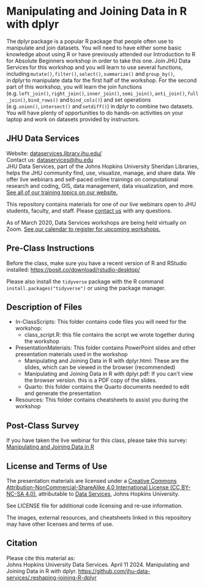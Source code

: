 # Manipulating and Joining Data in R with dplyr
The dplyr package is a popular R package that people often use to manipulate and join datasets. You will need to have either some basic knowledge about using R or have previously attended our Introduction to R for Absolute Beginners workshop in order to take this one. Join JHU Data Services for this workshop and you will learn to use several functions, including `mutate()`, `filter()`, `select()`, `summarize()` and `group_by()`, in dplyr to manipulate data for the first half of the workshop. For the second part of this workshop, you will learn the join functions (e.g. `left_join()`, `right_join()`, `inner_join()`, `semi_join()`, `anti_join()`, `full_join()`, `bind_rows()` and `bind_cols()`) and set operations (e.g. `union()`, `intersect()` and `setdiff()`) in dplyr to combine two datasets. You will have plenty of opportunities to do hands-on activities on your laptop and work on datasets provided by instructors.


## JHU Data Services   
Website: [dataservices.library.jhu.edu/](https://dataservices.library.jhu.edu/)   
Contact us: [dataservices@jhu.edu](mailto:dataservices@jhu.edu)   
JHU Data Services, part of the Johns Hopkins University Sheridan Libraries, helps the JHU community find, use, visualize, manage, and share data. We offer live webinars and self-paced online trainings on computational research and coding, GIS, data management, data visualization, and more. [See all of our training topics on our website.](https://dataservices.library.jhu.edu/training-workshops/)   

This repository contains materials for one of our live webinars open to JHU students, faculty, and staff. Please [contact us](mailto:dataservices@jhu.edu) with any questions.

As of March 2020, Data Services workshops are being held virtually on Zoom. [See our calendar to register for upcoming workshops.](https://dataservices.library.jhu.edu/training-workshops/calendar/)


## Pre-Class Instructions
Before the class, make sure you have a recent version of R and RStudio installed: https://posit.co/download/rstudio-desktop/ 

Please also install the `tidyverse` package with the R command `install.packages("tidyverse")` or using the package manager.


## Description of Files
- In-ClassScripts: This folder contains code files you will need for the workshop:
    - class_script.R: this file contains the script we wrote together during the workshop
- PresentationMaterials: This folder contains PowerPoint slides and other presentation materials used in the workshop
	- Manipulating and Joining Data in R with dplyr.html: These are the slides, which can be viewed in the browser (recommended)
	- Manipulating and Joining Data in R with dplyr.pdf: If you can't view the browser version. this is a PDF copy of the slides.
	- Quarto: this folder contains the Quarto documents needed to edit and generate the presentation
- Resources: This folder contains cheatsheets to assist you during the workshop


## Post-Class Survey
If you have taken the live webinar for this class, please take this survey: [Manipulating and Joining Data in R](https://www.surveymonkey.com/r/VJ8BVZF)


## License and Terms of Use
The presentation materials are licensed under a [Creative Commons Attribution-NonCommercial-ShareAlike 4.0 International License (CC BY-NC-SA 4.0)](https://creativecommons.org/licenses/by-nc-sa/4.0/), attributable to [Data Services](https://dataservices.library.jhu.edu/), Johns Hopkins University. 

See LICENSE file for additional code licensing and re-use information.   

The images, external resources, and cheatsheets linked in this repository may have other licenses and terms of use.


## Citation
Please cite this material as:    
Johns Hopkins University Data Services. April 11 2024. Manipulating and Joining Data in R with dplyr. https://github.com/jhu-data-services/.reshaping-joining-R-dplyr
